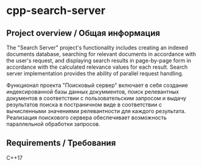 # cpp-search-server
## Project overview / Общая информация


The "Search Server" project's functionality includes creating an indexed documents database, searching for relevant documents in accordance with the user's request, and displaying search results in page-by-page form in accordance with the calculated relevance values for each result. Search server implementation provides the ability of parallel request handling.

Функционал проекта "Поисковый сервер" включает в себя создание индексированной базы данных докумментов, поиск релевантных документов в соответствии с пользовательским запросом и выдачу результатов поиска в постраничном виде в соответствии с вычисленными значениями релевантности для каждого результата. Реализация поискового сервера обеспечивает возможность параллельной обработки запросов.

## Requirements / Требования
C++17
